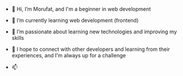 - 👋 Hi, I’m Morufat, and I'm a beginner in web development 
- 🌱 I’m currently learning web development (frontend)
- 👀 I’m passionate about learning new technologies and improving my skills
- 💞️ I hope to connect with other developers and learning from their experiences, and I'm always up for a challenge

  
- 📫 

<!---
Ehmkayel/Ehmkayel is a ✨ special ✨ repository because its `README.md` (this file) appears on your GitHub profile.
You can click the Preview link to take a look at your changes.
--->
